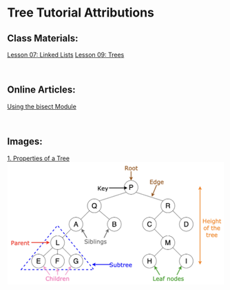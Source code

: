 # Tree Tutorial Attributions

## Class Materials:
[Lesson 07: Linked Lists](https://byui-cse.github.io/cse212-course/lesson07/07-prepare.html)
[Lesson 09: Trees](https://byui-cse.github.io/cse212-course/lesson09/09-prepare.html)

&nbsp;
## Online Articles:
[Using the bisect Module](https://realpython.com/lessons/using-bisect-module/)

&nbsp;
## Images:
[1. Properties of a Tree](https://towardsdatascience.com/8-useful-tree-data-structures-worth-knowing-8532c7231e8c)
![Image displaying the properties of a tree](../images/treeTerms.png)